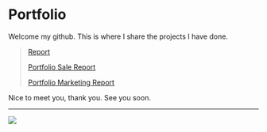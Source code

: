 # Portfolio
<space><space>
Welcome my github. This is where I share the projects I have done.
>
>[Report](https://sites.google.com/view/osadasale/trang-ch%E1%BB%A7)
>
>[Portfolio Sale Report](https://tinyurl.com/huuvinh994)
>
>[Portfolio Marketing Report](https://app.powerbi.com/view?r=eyJrIjoiNWFhODFlNTItZWRjNC00M2RjLWEyN2EtNGZiYzVkZGM3MzY1IiwidCI6IjMzOTcyM2I5LWEyY2QtNGE3MC1iMWNjLTI5Nzc5NzFlYmVmOCIsImMiOjEwfQ%3D%3D)
>
Nice to meet you, thank you. See you soon.


---
[![](https://visitcount.itsvg.in/api?id=nguyenhuuvinh1994&icon=0&color=0)](https://visitcount.itsvg.in)
